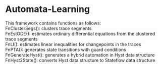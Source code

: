 # Automata-Learning
This framework contains functions as follows:\
FnClusterSegs(): clusters trace segments\
FnEstODE(): estimates ordinary differential equations from the clustered trace segments\
FnLI(): estimates linear inequalities for changepoints in the traces\
FnPTA(): generates state transitions with guard conditions\
FnGenerateHyst(): generates a hybrid automation in Hyst data structure\
FnHyst2State(): converts Hyst data structure to Stateflow data structure
